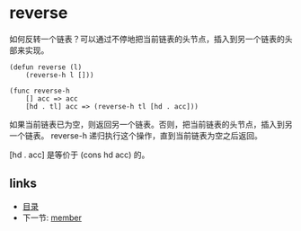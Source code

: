 # reverse

如何反转一个链表？可以通过不停地把当前链表的头节点，插入到另一个链表的头部来实现。

```
(defun reverse (l)
	(reverse-h l []))
	
(func reverse-h
	[] acc => acc
	[hd . tl] acc => (reverse-h tl [hd . acc]))
```


如果当前链表已为空，则返回另一个链表。否则，把当前链表的头节点，插入到另一个链表。
reverse-h 递归执行这个操作，直到当前链表为空之后返回。

[hd . acc] 是等价于 (cons hd acc) 的。

## links
   * [目录](<SUMMARY.md>)
   * 下一节: [member](<04.3.2.md>)
